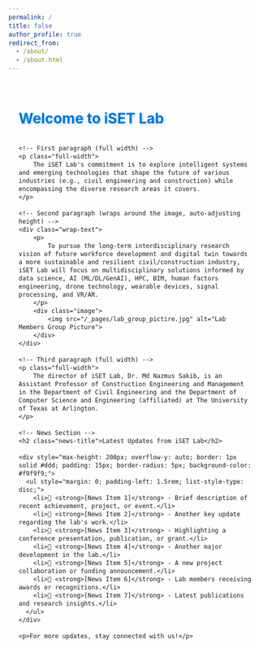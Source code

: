 ```yaml
---
permalink: /
title: false
author_profile: true
redirect_from:
  - /about/
  - /about.html
---
```


<style>
/* --- CONTAINER STYLING --- */
.container {
    max-width: 900px;
    margin: 0 auto;
    padding: 20px;
}

/* --- HEADER & NEWS TITLE STYLES WITH EFFECTS --- */
h1, .news-title {
    color: #0077cc; /* Blue color */
    font-size: 28px;
    font-weight: bold;
    text-shadow: 2px 2px 5px rgba(0, 119, 204, 0.3); /* Subtle glow effect */
    position: relative;
    display: inline-block;
    transition: all 0.3s ease-in-out;
}

/* --- HOVER EFFECT: GRADIENT + SCALE --- */
h1:hover, .news-title:hover {
    color: #0055aa;
    text-shadow: 4px 4px 8px rgba(0, 119, 204, 0.5);
    transform: scale(1.05); /* Slight zoom effect */
}

/* --- LINE AFTER NEWS TITLE --- */
.news-title::after {
    content: "";
    display: block;
    width: 100%;
    height: 2px;
    background-color: #0077cc; /* Blue line */
    margin-top: 5px;
}

/* --- WRAP-TEXT (PARA 2 + IMAGE) FLEX CONTAINER --- */
.wrap-text {
    display: flex;
    align-items: stretch;
    justify-content: flex-end; /* Moves image to the right */
    gap: 20px;
    text-align: justify;
}

/* --- IMAGE STYLES (AUTO HEIGHT) --- */
.image {
    flex: 0 0 30%;
    display: flex;
    align-items: stretch;
}

.image img {
    width: 100%;
    height: auto;
    max-height: 100%;
    object-fit: cover;
    border-radius: 5px;
}

/* --- PARAGRAPH STYLES --- */
.full-width {
    clear: both;
    width: 100%;
    display: block;
    text-align: justify;
}

/* --- RESPONSIVE LAYOUT FOR SMALL SCREENS --- */
@media (max-width: 768px) {
    .wrap-text {
        flex-direction: column;
        align-items: center; /* Centers the image */
    }

    .image {
        flex: none;
        width: 100%; /* Full width image on mobile */
        height: auto;
        text-align: center;
    }

    .image img {
        height: auto;
    }

    .wrap-text p {
        text-align: left;
    }
}
</style>

<div class="container">
    <h1>Welcome to iSET Lab</h1>
    
    <!-- First paragraph (full width) -->
    <p class="full-width">
        The iSET Lab's commitment is to explore intelligent systems and emerging technologies that shape the future of various industries (e.g., civil engineering and construction) while encompassing the diverse research areas it covers.
    </p>

    <!-- Second paragraph (wraps around the image, auto-adjusting height) -->
    <div class="wrap-text">
        <p>
            To pursue the long-term interdisciplinary research vision of future workforce development and digital twin towards a more sustainable and resilient civil/construction industry, iSET Lab will focus on multidisciplinary solutions informed by data science, AI (ML/DL/GenAI), HPC, BIM, human factors engineering, drone technology, wearable devices, signal processing, and VR/AR.
        </p>
        <div class="image">
            <img src="/_pages/lab_group_pictire.jpg" alt="Lab Members Group Picture">
        </div>
    </div>

    <!-- Third paragraph (full width) -->
    <p class="full-width">
        The director of iSET Lab, Dr. Md Nazmus Sakib, is an Assistant Professor of Construction Engineering and Management in the Department of Civil Engineering and the Department of Computer Science and Engineering (affiliated) at The University of Texas at Arlington.
    </p>

    <!-- News Section -->
    <h2 class="news-title">Latest Updates from iSET Lab</h2>
    
    <div style="max-height: 200px; overflow-y: auto; border: 1px solid #ddd; padding: 15px; border-radius: 5px; background-color: #f9f9f9;">
      <ul style="margin: 0; padding-left: 1.5rem; list-style-type: disc;">
        <li>📢 <strong>[News Item 1]</strong> - Brief description of recent achievement, project, or event.</li>
        <li>📢 <strong>[News Item 2]</strong> - Another key update regarding the lab's work.</li>
        <li>📢 <strong>[News Item 3]</strong> - Highlighting a conference presentation, publication, or grant.</li>
        <li>📢 <strong>[News Item 4]</strong> - Another major development in the lab.</li>
        <li>📢 <strong>[News Item 5]</strong> - A new project collaboration or funding announcement.</li>
        <li>📢 <strong>[News Item 6]</strong> - Lab members receiving awards or recognitions.</li>
        <li>📢 <strong>[News Item 7]</strong> - Latest publications and research insights.</li>
      </ul>
    </div>

    <p>For more updates, stay connected with us!</p>
</div>
